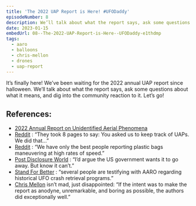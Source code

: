 ```yaml
---
title: 'The 2022 UAP Report is Here! #UFODaddy'
episodeNumber: 8
description: We’ll talk about what the report says, ask some questions about what it means, and dig into the community reaction to it.
date: 2023-01-15
embedUrl: 08--The-2022-UAP-Report-is-Here--UFODaddy-e1thdmp
tags:
  - aaro
  - balloons
  - chris-mellon
  - drones
  - uap-report
---
```


It’s finally here! We’ve been waiting for the 2022 annual UAP report since halloween. We’ll talk about what the report says, ask some questions about what it means, and dig into the community reaction to it. Let’s go!

## References:

- [⁠2022 Annual Report on Unidentified Aerial Phenomena⁠](https://www.dni.gov/index.php/newsroom/reports-publications/reports-publications-2023/item/2354-2022-annual-report-on-unidentified-aerial-phenomena)
- [⁠Reddit⁠](https://www.reddit.com/r/UFOs/comments/10a9qw6/comment/j43gylg/) : “They took 8 pages to say: You asked us to keep track of UAPs. We did that…”
- [⁠Reddit⁠](https://www.reddit.com/r/UFOs/comments/10a5cr1/comment/j4351rv/?utm_source=reddit&utm_medium=web2x&context=3) : “We have only the best people reporting plastic bags maneuvering at high rates of speed.”
- [⁠Post Disclosure World⁠](https://twitter.com/PostDisclosure/status/1613685838985961472) : “I’d argue the US government wants it to go away. But know it can’t.”
- [⁠Stand For Better⁠](https://twitter.com/StandForBetter/status/1614007071988645889) : “several people are testifying with AARO regarding historical UFO crash retrieval programs.”
- [⁠Chris Mellon⁠](https://www.christophermellon.net/post/key-takeaways-from-2023-odni-uap-report) isn’t mad, just disappointed: “If the intent was to make the report as anodyne, unremarkable, and boring as possible, the authors did exceptionally well.”
